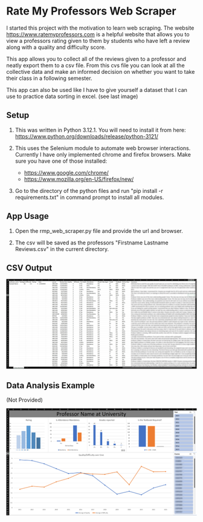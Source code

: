 # Rate My Professors Web Scraper 
I started this project with the motivation to learn web scraping. The website https://www.ratemyprofessors.com is a helpful website that allows you to view a professors rating given to them by students who have left a review along with a quality and difficulty score. 

This app allows you to collect all of the reviews given to a professor and neatly export them to a csv file. From this cvs file you can look at all the collective data and make an informed decision on whether you want to take their class in a following semester.

This app can also be used like I have to give yourself a dataset that I can use to practice data sorting in excel. (see last image)

## Setup

1) This was written in Python 3.12.1. You will need to install it from here: https://www.python.org/downloads/release/python-3121/

2) This uses the Selenium module to automate web browser interactions. Currently I have only implemented chrome and firefox browsers. Make sure you have one of those installed:
    - https://www.google.com/chrome/
    - https://www.mozilla.org/en-US/firefox/new/

2) Go to the directory of the python files and run "pip install -r requirements.txt" in command prompt to install all modules.

## App Usage

1) Open the rmp_web_scraper.py file and provide the url and browser.

4) The csv will be saved as the professors "Firstname Lastname Reviews.csv" in the current directory.

## CSV Output

![csv example](/assets/images/csv_example.jpg?raw=true "csv example")


## Data Analysis Example
(Not Provided)

![analysis example](/assets/images/analysis_example.png?raw=true "analysis example")
